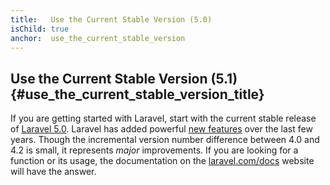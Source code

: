 ```yaml
---
title:   Use the Current Stable Version (5.0)
isChild: true
anchor:  use_the_current_stable_version
---
```


## Use the Current Stable Version (5.1) {#use_the_current_stable_version_title}

If you are getting started with Laravel, start with the current stable release of [Laravel 5.0][laravel-release]. Laravel has added 
powerful [new features](#framework_highlights) over the last few years. Though the incremental version number difference 
between 4.0 and 4.2 is small, it represents _major_ improvements. If you are looking for a function or its usage, the 
documentation on the [laravel.com/docs][laravel-docs] website will have the answer.

[laravel-release]: https://packagist.org/packages/laravel/laravel
[laravel-docs]: http://laravel.com/docs
